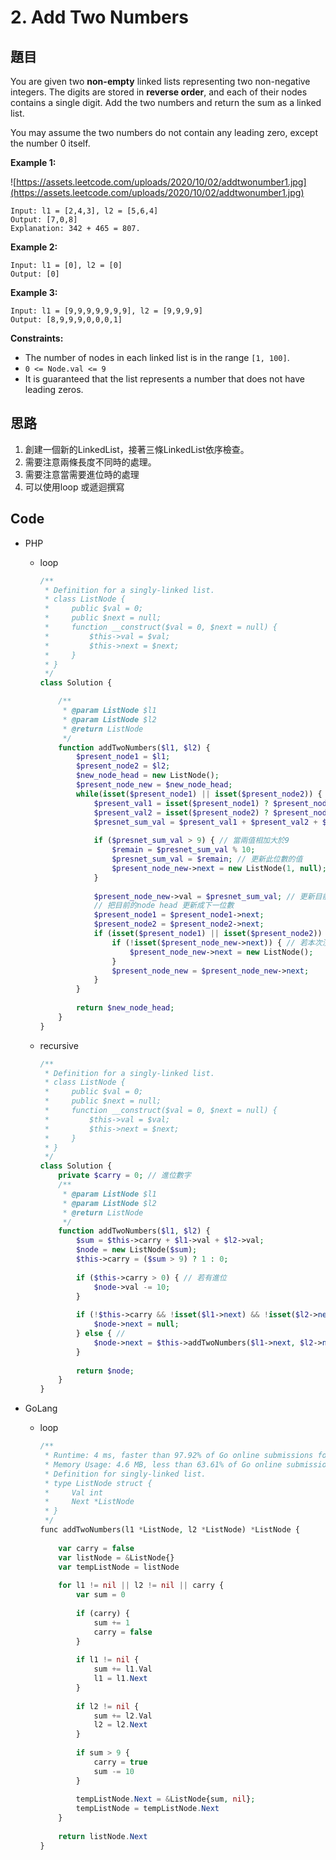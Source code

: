 # 2. Add Two Numbers

## 題目

You are given two **non-empty** linked lists representing two non-negative integers. The digits are stored in **reverse order**, and each of their nodes contains a single digit. Add the two numbers and return the sum as a linked list.

You may assume the two numbers do not contain any leading zero, except the number 0 itself.

**Example 1:**

![https://assets.leetcode.com/uploads/2020/10/02/addtwonumber1.jpg](https://assets.leetcode.com/uploads/2020/10/02/addtwonumber1.jpg)

```
Input: l1 = [2,4,3], l2 = [5,6,4]
Output: [7,0,8]
Explanation: 342 + 465 = 807.

```

**Example 2:**

```
Input: l1 = [0], l2 = [0]
Output: [0]

```

**Example 3:**

```
Input: l1 = [9,9,9,9,9,9,9], l2 = [9,9,9,9]
Output: [8,9,9,9,0,0,0,1]

```

**Constraints:**

- The number of nodes in each linked list is in the range `[1, 100]`.
- `0 <= Node.val <= 9`
- It is guaranteed that the list represents a number that does not have leading zeros.

## 思路

1. 創建一個新的LinkedList，接著三條LinkedList依序檢查。
2. 需要注意兩條長度不同時的處理。
3. 需要注意當需要進位時的處理
4. 可以使用loop 或遞迴撰寫

## Code

- PHP
    - loop
        
        ```php
        /**
         * Definition for a singly-linked list.
         * class ListNode {
         *     public $val = 0;
         *     public $next = null;
         *     function __construct($val = 0, $next = null) {
         *         $this->val = $val;
         *         $this->next = $next;
         *     }
         * }
         */
        class Solution {
        
            /**
             * @param ListNode $l1
             * @param ListNode $l2
             * @return ListNode
             */
            function addTwoNumbers($l1, $l2) {
                $present_node1 = $l1;
                $present_node2 = $l2;
                $new_node_head = new ListNode();
                $present_node_new = $new_node_head;
                while(isset($present_node1) || isset($present_node2)) {
                    $present_val1 = isset($present_node1) ? $present_node1->val : 0;
                    $present_val2 = isset($present_node2) ? $present_node2->val : 0;
                    $presnet_sum_val = $present_val1 + $present_val2 + $present_node_new->val; // 這邊先把上一次進位的加入
                    
                    if ($presnet_sum_val > 9) { // 當兩值相加大於9
                        $remain = $presnet_sum_val % 10;
                        $presnet_sum_val = $remain; // 更新此位數的值
                        $present_node_new->next = new ListNode(1, null); // 進位
                    }
                    
                    $present_node_new->val = $presnet_sum_val; // 更新目前這個位數的node的值，由於上面已經算了上一次進位的，這邊直接取代
                    // 把目前的node head 更新成下一位數
                    $present_node1 = $present_node1->next;
                    $present_node2 = $present_node2->next;
                    if (isset($present_node1) || isset($present_node2)) { // 檢查是否有下一個位數 (node)
                        if (!isset($present_node_new->next)) { // 若本次沒有進位(新linkedlist的下個node未被創建)，則建一個新的
                            $present_node_new->next = new ListNode();
                        }
                        $present_node_new = $present_node_new->next;
                    }
                }
                
                return $new_node_head;
            }
        }
        ```
        
    - recursive
        
        ```php
        /**
         * Definition for a singly-linked list.
         * class ListNode {
         *     public $val = 0;
         *     public $next = null;
         *     function __construct($val = 0, $next = null) {
         *         $this->val = $val;
         *         $this->next = $next;
         *     }
         * }
         */
        class Solution {
        	private $carry = 0; // 進位數字
            /**
             * @param ListNode $l1
             * @param ListNode $l2
             * @return ListNode
             */
            function addTwoNumbers($l1, $l2) {
                $sum = $this->carry + $l1->val + $l2->val;
                $node = new ListNode($sum);
                $this->carry = ($sum > 9) ? 1 : 0;
                
                if ($this->carry > 0) { // 若有進位
                    $node->val -= 10;
                }
                
                if (!$this->carry && !isset($l1->next) && !isset($l2->next)) { // 若不須進位，且兩個linkedlist的next皆為 null
                    $node->next = null;
                } else { // 
                    $node->next = $this->addTwoNumbers($l1->next, $l2->next);
                }
                
                return $node;
            }
        }
        ```
        
- GoLang
    - loop
        
        ```php
        /**
         * Runtime: 4 ms, faster than 97.92% of Go online submissions for Add Two Numbers.
         * Memory Usage: 4.6 MB, less than 63.61% of Go online submissions for Add Two Numbers.
         * Definition for singly-linked list.
         * type ListNode struct {
         *     Val int
         *     Next *ListNode
         * }
         */
        func addTwoNumbers(l1 *ListNode, l2 *ListNode) *ListNode {
            
            var carry = false
            var listNode = &ListNode{}
            var tempListNode = listNode
            
            for l1 != nil || l2 != nil || carry {
                var sum = 0
                
                if (carry) {
                    sum += 1
                    carry = false
                }
                
                if l1 != nil {
                    sum += l1.Val
                    l1 = l1.Next
                }
                
                if l2 != nil {
                    sum += l2.Val
                    l2 = l2.Next
                }
                
                if sum > 9 {
                    carry = true
                    sum -= 10
                }
                
                tempListNode.Next = &ListNode{sum, nil};
                tempListNode = tempListNode.Next
            }
            
            return listNode.Next
        }
        ```